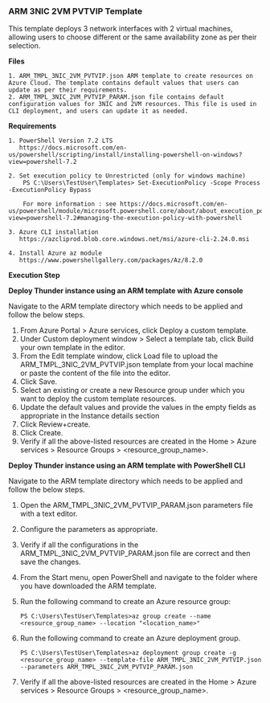 ### ARM 3NIC 2VM PVTVIP Template
This template deploys 3 network interfaces with 2 virtual machines, allowing users to choose different or the same availability zone as per their selection. 


**Files**

    1. ARM_TMPL_3NIC_2VM_PVTVIP.json ARM template to create resources on Azure Cloud. The template contains default values that users can update as per their requirements.
    2. ARM_TMPL_3NIC_2VM_PVTVIP_PARAM.json file contains default configuration values for 3NIC and 2VM resources. This file is used in CLI deployment, and users can update it as needed.

**Requirements**

    1. PowerShell Version 7.2 LTS
	   https://docs.microsoft.com/en-us/powershell/scripting/install/installing-powershell-on-windows?view=powershell-7.2
	    
    2. Set execution policy to Unrestricted (only for windows machine)
        PS C:\Users\TestUser\Templates> Set-ExecutionPolicy -Scope Process -ExecutionPolicy Bypass
        
        For more information : see https://docs.microsoft.com/en-us/powershell/module/microsoft.powershell.core/about/about_execution_policies?view=powershell-7.2#managing-the-execution-policy-with-powershell

    3. Azure CLI installation
	   https://azcliprod.blob.core.windows.net/msi/azure-cli-2.24.0.msi

    4. Install Azure az module
	   https://www.powershellgallery.com/packages/Az/8.2.0
	   

**Execution Step**

**Deploy Thunder instance using an ARM template with Azure console**

Navigate to the ARM template directory which needs to be applied and follow the below steps.

1. From Azure Portal > Azure services, click Deploy a custom template.
2. Under Custom deployment window > Select a template tab, click Build your own template in the editor.
3. From the Edit template window, click Load file to upload the ARM_TMPL_3NIC_2VM_PVTVIP.json template from your local machine or paste the content of the file into the editor.
4. Click Save.
5. Select an existing or create a new Resource group under which you want to deploy the custom template resources.
6. Update the default values and provide the values in the empty fields as appropriate in the Instance details section
7. Click Review+create.
8. Click Create.
9. Verify if all the above-listed resources are created in the Home > Azure services > Resource Groups > <resource_group_name>.


**Deploy Thunder instance using an ARM template with PowerShell CLI**

Navigate to the ARM template directory which needs to be applied and follow the below steps.

1. Open the ARM_TMPL_3NIC_2VM_PVTVIP_PARAM.json parameters file with a text editor.
2. Configure the parameters as appropriate.
3. Verify if all the configurations in the ARM_TMPL_3NIC_2VM_PVTVIP_PARAM.json file are correct and then save the changes.
4. From the Start menu, open PowerShell and navigate to the folder where you have downloaded the ARM template.
5. Run the following command to create an Azure resource group:

    ```PS C:\Users\TestUser\Templates>az group create --name <resource_group_name> --location "<location_name>"```

6. Run the following command to create an Azure deployment group.

    ```PS C:\Users\TestUser\Templates>az deployment group create -g <resource_group_name> --template-file ARM_TMPL_3NIC_2VM_PVTVIP.json --parameters ARM_TMPL_3NIC_2VM_PVTVIP_PARAM.json```

7. Verify if all the above-listed resources are created in the Home > Azure services > Resource Groups > <resource_group_name>.
